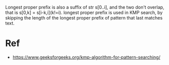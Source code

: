 Longest proper prefix is also a suffix of str s[0..i], and the two don't overlap, that is s[0,k] = s\[i-k,i\](k!=i).
longest proper prefix is used in KMP search, by skipping the length of the longest proper prefix of pattern that last matches text.


# Ref
* https://www.geeksforgeeks.org/kmp-algorithm-for-pattern-searching/
